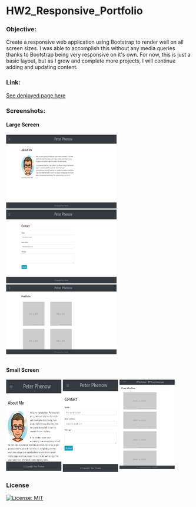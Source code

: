 # HW2_Responsive_Portfolio

### **Objective:**

Create a responsive web application using Bootstrap to render well on all screen sizes. I was able to accomplish this without any media queries thanks to Bootstrap being very responsive on it's own. For now, this is just a basic layout, but as I grow and complete more projects, I will continue adding and updating content.

### **Link:**

[See deployed page here](https://peterphenow.github.io/HW2_Responsive_Portfolio/)

### **Screenshots:**

#### Large Screen

<img src="./assets/images/aboutMe_lg_screen.png" alt="About Me page on large screen" width="300" height="200">&nbsp;<img src="./assets/images/contact_lg_screen.png" alt="Contact page on large screen" width="300" height="200">&nbsp;<img src="./assets/images/portfolio_lg_screen.png" alt="Portfolio page on large screen" width="300" height="200">

#### Small Screen

<img src="./assets/images/aboutMe_sm_screen.png" alt="About Me page on small screen" width="150" height="250">&nbsp;<img src="./assets/images/contact_sm_screen.png" alt="Contact page on small screen" width="150" height="250">&nbsp;<img src="./assets/images/portfolio_sm_screen.png" alt="Portfolio page on small screen" width="150" height="250">

### **License**

[![License: MIT](https://img.shields.io/badge/License-MIT-yellow.svg)](https://opensource.org/licenses/MIT)
